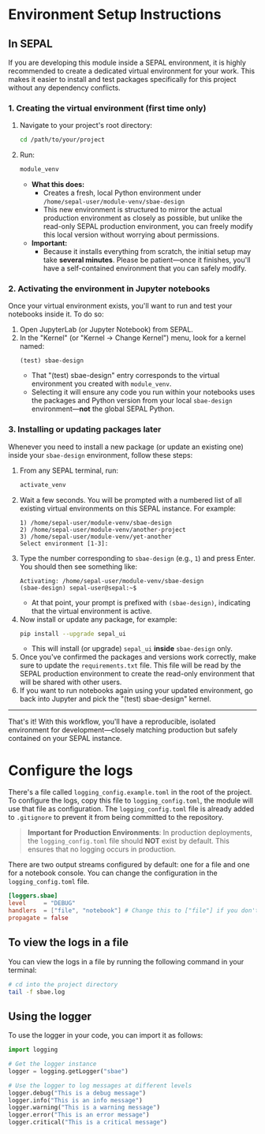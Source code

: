 # Environment Setup Instructions

## In SEPAL

If you are developing this module inside a SEPAL environment, it is highly recommended to create a dedicated virtual environment for your work. This makes it easier to install and test packages specifically for this project without any dependency conflicts.

### 1. Creating the virtual environment (first time only)

1.  Navigate to your project's root directory:
    ```bash
    cd /path/to/your/project
    ```
2.  Run:
    ```bash
    module_venv
    ```
    - **What this does:**
      - Creates a fresh, local Python environment under  
        `/home/sepal-user/module-venv/sbae-design`
      - This new environment is structured to mirror the actual production environment as closely as possible, but unlike the read-only SEPAL production environment, you can freely modify this local version without worrying about permissions.
    - **Important:**
      - Because it installs everything from scratch, the initial setup may take **several minutes**. Please be patient—once it finishes, you'll have a self-contained environment that you can safely modify.

### 2. Activating the environment in Jupyter notebooks

Once your virtual environment exists, you'll want to run and test your notebooks inside it. To do so:

1.  Open JupyterLab (or Jupyter Notebook) from SEPAL.
2.  In the "Kernel" (or "Kernel → Change Kernel") menu, look for a kernel named:
    ```
    (test) sbae-design
    ```
    - That "(test) sbae-design" entry corresponds to the virtual environment you created with `module_venv`.
    - Selecting it will ensure any code you run within your notebooks uses the packages and Python version from your local `sbae-design` environment—**not** the global SEPAL Python.

### 3. Installing or updating packages later

Whenever you need to install a new package (or update an existing one) inside your `sbae-design` environment, follow these steps:

1.  From any SEPAL terminal, run:
    ```bash
    activate_venv
    ```
2.  Wait a few seconds. You will be prompted with a numbered list of all existing virtual environments on this SEPAL instance. For example:
    ```
    1) /home/sepal-user/module-venv/sbae-design
    2) /home/sepal-user/module-venv/another-project
    3) /home/sepal-user/module-venv/yet-another
    Select environment [1-3]:
    ```
3.  Type the number corresponding to `sbae-design` (e.g., `1`) and press Enter. You should then see something like:
    ```
    Activating: /home/sepal-user/module-venv/sbae-design
    (sbae-design) sepal-user@sepal:~$
    ```
    - At that point, your prompt is prefixed with `(sbae-design)`, indicating that the virtual environment is active.
4.  Now install or update any package, for example:
    ```bash
    pip install --upgrade sepal_ui
    ```
    - This will install (or upgrade) `sepal_ui` **inside** `sbae-design` only.
5.  Once you've confirmed the packages and versions work correctly, make sure to update the `requirements.txt` file. This file will be read by the SEPAL production environment to create the read-only environment that will be shared with other users.
6.  If you want to run notebooks again using your updated environment, go back into Jupyter and pick the "(test) sbae-design" kernel.

---

That's it! With this workflow, you'll have a reproducible, isolated environment for development—closely matching production but safely contained on your SEPAL instance.

# Configure the logs

There's a file called `logging_config.example.toml` in the root of the project. To configure the logs, copy this file to `logging_config.toml`, the module will use that file as configuration. The `logging_config.toml` file is already added to `.gitignore` to prevent it from being committed to the repository.

> **Important for Production Environments**: In production deployments, the `logging_config.toml` file should **NOT** exist by default. This ensures that no logging occurs in production.

There are two output streams configured by default: one for a file and one for a notebook console. You can change the configuration in the `logging_config.toml` file.

```toml
[loggers.sbae]
level     = "DEBUG"
handlers  = ["file", "notebook"] # Change this to ["file"] if you don't want notebook logs
propagate = false
```

## To view the logs in a file

You can view the logs in a file by running the following command in your terminal:

```bash
# cd into the project directory
tail -f sbae.log
```

## Using the logger

To use the logger in your code, you can import it as follows:

```python
import logging

# Get the logger instance
logger = logging.getLogger("sbae")

# Use the logger to log messages at different levels
logger.debug("This is a debug message")
logger.info("This is an info message")
logger.warning("This is a warning message")
logger.error("This is an error message")
logger.critical("This is a critical message")
```
